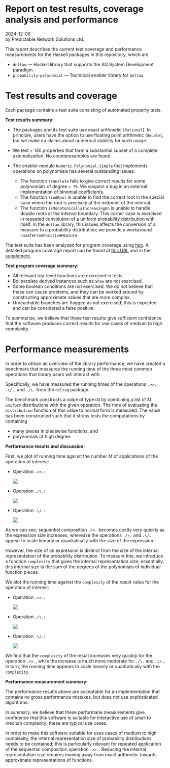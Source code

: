 # Report on test results, coverage analysis and performance

2024-12-06  
by Predictable Network Solutions Ltd.

This report describes the current test coverage and performance measurements for the Haskell packages in this repository, which are

* `deltaq` — Haskell library that supports the ΔQ System Development paradigm.
* `probability-polynomial` — Technical enabler library for `deltaq`.

# Test results and coverage

Each package contains a test suite consisting of automated property tests.

**Test results summary:**

* The packages and its test suite use exact arithmetic (`Rational`). In principle, users have the option to use floating point arithmetic (`Double`), but we make no claims about numerical stability for such usage.

* We test > 130 properties that form a substantial subset of a complete axiomatization. No counterexamples are found.

* The enabler module `Numeric.Polynomial.Simple` that implements operations on polynomials has several outstanding issues:

    * The function `translate` fails to give correct results for some polynomials of degree `> 70`. We suspect a bug in an external implementation of binomial coefficients.
    * The function `findRoot` is unable to find the correct root in the special case where the root is precisely at the midpoint of the interval.
    * The function `isMonotonicallyIncreasingOn` is unable to handle double roots at the interval boundary. This corner case is exercised in repeated convolution of a uniform probability distribution with itself. In the `deltaq` library, this issues affects the conversion of a measure to a probability distribution; we provide a workaround `unsafeFromPositiveMeasure`.

The test suite has been analyzed for program coverage using [hpc](https://downloads.haskell.org/ghc/latest/docs/users_guide/profiling.html#observing-code-coverage). A detailed program coverage report can be found at [this URL](https://github.com/DeltaQ-SD/dq-revamp/tree/a1ac684513a6d845f6961c0feb4fadf09de53c26/hpc) and in the [supplement](artefact-A2-supplement/hpc-a1ac684513a6d845f6961c0feb4fadf09de53c26.zip).

**Test program coverage summary:**

* All relevant top-level functions are exercised in tests.
* Boilperplate derived instances such as `Show` are not exercised.
* Some boolean conditions are not exercised. We do not believe that these can cause problems, and they can be worked around by constructing approximate values that are more complex.
* Unreachable branches are flagged as not exercised; this is expected and can be considered a false positive.

To summarize, we believe that these test results give sufficient confidence that the software produces correct results for use cases of medium to high complexity.

# Performance measurements

In order to obtain an overview of the library performance, we have created a benchmark that measures the running time of the three most common operations that library users will interact with.

Specifically, we have measured the running times of the operations `.>>.`, `.\/.`, and `./\.` from the `deltaq` package.

The benchmark constructs a value of type `DQ` by combining a list of $M$ `uniform` distributions with the given operation. The time of evaluating the `distribution` function of this value to normal form is measured. The value has been constructed such that it stress tests the computations by containing

* many pieces in piecewise functions, and
* polynomials of high degree.

**Performance results and discussion:**

First, we plot of running time against the number $M$ of applications of the operation of interest:

  * Operation `.>>.`:

      <img src="artefact-A2-supplement/expr-sequentially.png" />

  * Operation `./\.`:

      <img src="artefact-A2-supplement/expr-lastToFinish.png" />

  * Operation `.\/.`:

      <img src="artefact-A2-supplement/expr-firstToFinish.png" />

As we can see, sequential composition `.>>.` becomes costly very quickly as the expression size increases, wherease the operations `./\.` and `.\/.` appear to scale linearly or quadratically with the size of the expression.

However, the size of an expression is distinct from the size of the internal representation of the probability distribution. To measure this, we introduce a function `complexity` that gives the internal representation size; essentially, this internal size is the sum of the degrees of the polynomials of individual function pieces.

We plot the running time against the `complexity` of the result value for the operation of interest:

  * Operation `.>>.`:

      <img src="artefact-A2-supplement/complexity-sequentially.png" />

  * Operation `./\.`:

      <img src="artefact-A2-supplement/complexity-lastToFinish.png" />

  * Operation `.\/.`:

      <img src="artefact-A2-supplement/complexity-firstToFinish.png" />

We find that the `complexity` of the result increases very quickly for the operation `.>>.`, while the increase is much more moderate for `./\.` and `.\/.`. In turn, the running time appears to scale linearly or quadratically with the `complexity`.

**Performance measurement summary:**

The performance results above are acceptable for an implementation that contains no gross performance mistakes, but does not use sophisticated algorithms.

In summary, we believe that these performane measurements give confidence that this software is suitable for interactive use of small to medium complexity; these are typical use cases.

In order to make this software suitable for uses cases of medium to high complexity, the internal representation size of probability distributions needs to be contained; this is particularly relevant for repeated application of the sequential composition operation `.>>.`. Reducing the internal representation size requires moving away from exact arithmetic towards approximate representations of functions.
